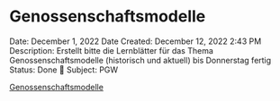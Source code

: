 # Genossenschaftsmodelle

Date: December 1, 2022
Date Created: December 12, 2022 2:43 PM
Description: Erstellt bitte die Lernblätter für das Thema Genossenschaftsmodelle (historisch und aktuell) bis Donnerstag fertig
Status: Done 🙌
Subject: PGW

[Genossenschaftsmodelle](https://www.notion.so/Genossenschaftsmodelle-11bacbbc65ea4dc589a63ba46a4595c3)